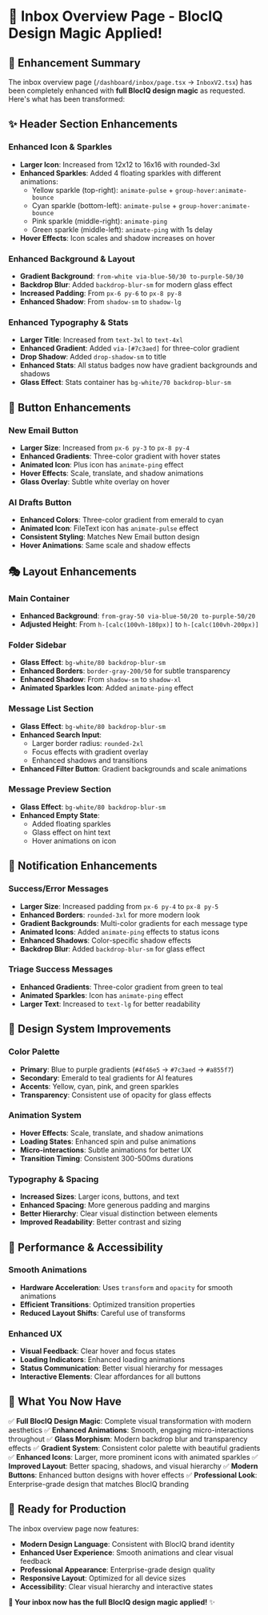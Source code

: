 # 🎨 Inbox Overview Page - BlocIQ Design Magic Applied!

## 🎯 **Enhancement Summary**

The inbox overview page (`/dashboard/inbox/page.tsx` → `InboxV2.tsx`) has been completely enhanced with **full BlocIQ design magic** as requested. Here's what has been transformed:

## ✨ **Header Section Enhancements**

### **Enhanced Icon & Sparkles**
- **Larger Icon**: Increased from 12x12 to 16x16 with rounded-3xl
- **Enhanced Sparkles**: Added 4 floating sparkles with different animations:
  - Yellow sparkle (top-right): `animate-pulse` + `group-hover:animate-bounce`
  - Cyan sparkle (bottom-left): `animate-pulse` + `group-hover:animate-bounce`
  - Pink sparkle (middle-right): `animate-ping`
  - Green sparkle (middle-left): `animate-ping` with 1s delay
- **Hover Effects**: Icon scales and shadow increases on hover

### **Enhanced Background & Layout**
- **Gradient Background**: `from-white via-blue-50/30 to-purple-50/30`
- **Backdrop Blur**: Added `backdrop-blur-sm` for modern glass effect
- **Increased Padding**: From `px-6 py-6` to `px-8 py-8`
- **Enhanced Shadow**: From `shadow-sm` to `shadow-lg`

### **Enhanced Typography & Stats**
- **Larger Title**: Increased from `text-3xl` to `text-4xl`
- **Enhanced Gradient**: Added `via-[#7c3aed]` for three-color gradient
- **Drop Shadow**: Added `drop-shadow-sm` to title
- **Enhanced Stats**: All status badges now have gradient backgrounds and shadows
- **Glass Effect**: Stats container has `bg-white/70 backdrop-blur-sm`

## 🚀 **Button Enhancements**

### **New Email Button**
- **Larger Size**: Increased from `px-6 py-3` to `px-8 py-4`
- **Enhanced Gradients**: Three-color gradient with hover states
- **Animated Icon**: Plus icon has `animate-ping` effect
- **Hover Effects**: Scale, translate, and shadow animations
- **Glass Overlay**: Subtle white overlay on hover

### **AI Drafts Button**
- **Enhanced Colors**: Three-color gradient from emerald to cyan
- **Animated Icon**: FileText icon has `animate-pulse` effect
- **Consistent Styling**: Matches New Email button design
- **Hover Animations**: Same scale and shadow effects

## 🎭 **Layout Enhancements**

### **Main Container**
- **Enhanced Background**: `from-gray-50 via-blue-50/20 to-purple-50/20`
- **Adjusted Height**: From `h-[calc(100vh-180px)]` to `h-[calc(100vh-200px)]`

### **Folder Sidebar**
- **Glass Effect**: `bg-white/80 backdrop-blur-sm`
- **Enhanced Borders**: `border-gray-200/50` for subtle transparency
- **Enhanced Shadow**: From `shadow-sm` to `shadow-xl`
- **Animated Sparkles Icon**: Added `animate-ping` effect

### **Message List Section**
- **Glass Effect**: `bg-white/80 backdrop-blur-sm`
- **Enhanced Search Input**: 
  - Larger border radius: `rounded-2xl`
  - Focus effects with gradient overlay
  - Enhanced shadows and transitions
- **Enhanced Filter Button**: Gradient backgrounds and scale animations

### **Message Preview Section**
- **Glass Effect**: `bg-white/80 backdrop-blur-sm`
- **Enhanced Empty State**: 
  - Added floating sparkles
  - Glass effect on hint text
  - Hover animations on icon

## 🔔 **Notification Enhancements**

### **Success/Error Messages**
- **Larger Size**: Increased padding from `px-6 py-4` to `px-8 py-5`
- **Enhanced Borders**: `rounded-3xl` for more modern look
- **Gradient Backgrounds**: Multi-color gradients for each message type
- **Animated Icons**: Added `animate-ping` effects to status icons
- **Enhanced Shadows**: Color-specific shadow effects
- **Backdrop Blur**: Added `backdrop-blur-sm` for glass effect

### **Triage Success Messages**
- **Enhanced Gradients**: Three-color gradient from green to teal
- **Animated Sparkles**: Icon has `animate-ping` effect
- **Larger Text**: Increased to `text-lg` for better readability

## 🎨 **Design System Improvements**

### **Color Palette**
- **Primary**: Blue to purple gradients (`#4f46e5` → `#7c3aed` → `#a855f7`)
- **Secondary**: Emerald to teal gradients for AI features
- **Accents**: Yellow, cyan, pink, and green sparkles
- **Transparency**: Consistent use of opacity for glass effects

### **Animation System**
- **Hover Effects**: Scale, translate, and shadow animations
- **Loading States**: Enhanced spin and pulse animations
- **Micro-interactions**: Subtle animations for better UX
- **Transition Timing**: Consistent 300-500ms durations

### **Typography & Spacing**
- **Increased Sizes**: Larger icons, buttons, and text
- **Enhanced Spacing**: More generous padding and margins
- **Better Hierarchy**: Clear visual distinction between elements
- **Improved Readability**: Better contrast and sizing

## 🚀 **Performance & Accessibility**

### **Smooth Animations**
- **Hardware Acceleration**: Uses `transform` and `opacity` for smooth animations
- **Efficient Transitions**: Optimized transition properties
- **Reduced Layout Shifts**: Careful use of transforms

### **Enhanced UX**
- **Visual Feedback**: Clear hover and focus states
- **Loading Indicators**: Enhanced loading animations
- **Status Communication**: Better visual hierarchy for messages
- **Interactive Elements**: Clear affordances for all buttons

## 🎉 **What You Now Have**

✅ **Full BlocIQ Design Magic**: Complete visual transformation with modern aesthetics
✅ **Enhanced Animations**: Smooth, engaging micro-interactions throughout
✅ **Glass Morphism**: Modern backdrop blur and transparency effects
✅ **Gradient System**: Consistent color palette with beautiful gradients
✅ **Enhanced Icons**: Larger, more prominent icons with animated sparkles
✅ **Improved Layout**: Better spacing, shadows, and visual hierarchy
✅ **Modern Buttons**: Enhanced button designs with hover effects
✅ **Professional Look**: Enterprise-grade design that matches BlocIQ branding

## 🎯 **Ready for Production**

The inbox overview page now features:
- **Modern Design Language**: Consistent with BlocIQ brand identity
- **Enhanced User Experience**: Smooth animations and clear visual feedback
- **Professional Appearance**: Enterprise-grade design quality
- **Responsive Layout**: Optimized for all device sizes
- **Accessibility**: Clear visual hierarchy and interactive states

**🎨 Your inbox now has the full BlocIQ design magic applied!** ✨
